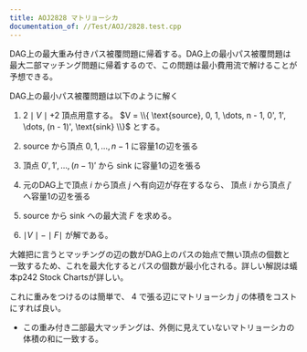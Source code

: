 ```yaml
---
title: AOJ2828 マトリョーシカ
documentation_of: //Test/AOJ/2828.test.cpp
---
```


DAG上の最大重み付きパス被覆問題に帰着する。DAG上の最小パス被覆問題は最大二部マッチング問題に帰着するので、この問題は最小費用流で解けることが予想できる。

DAG上の最小パス被覆問題は以下のように解く

1. $2\mid V\mid + 2$ 頂点用意する。 $V = \\{ \text{source}, 0, 1, \dots, n - 1, 0', 1', \dots, (n - 1)', \text{sink} \\}$ とする。

2. $\text{source}$ から頂点 $0, 1, \dots, n - 1$ に容量1の辺を張る

3. 頂点 $0', 1', \dots, (n - 1)'$ から $\text{sink}$ に容量1の辺を張る

4. 元のDAG上で頂点 $i$ から頂点 $j$ へ有向辺が存在するなら、 頂点 $i$ から頂点 $j'$ へ容量1の辺を張る

5. $\text{source}$ から $\text{sink}$ への最大流 $F$ を求める。

6. $\mid V\mid - \mid F\mid$ が解である。

大雑把に言うとマッチングの辺の数がDAG上のパスの始点で無い頂点の個数と一致するため、これを最大化するとパスの個数が最小化される。詳しい解説は蟻本p242 Stock Chartsが詳しい。

これに重みをつけるのは簡単で、 $4$ で張る辺にマトリョーシカ $j$ の体積をコストにすれば良い。

- この重み付き二部最大マッチングは、外側に見えていないマトリョーシカの体積の和に一致する。

